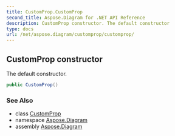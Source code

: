 ```yaml
---
title: CustomProp.CustomProp
second_title: Aspose.Diagram for .NET API Reference
description: CustomProp constructor. The default constructor
type: docs
url: /net/aspose.diagram/customprop/customprop/
---
```

## CustomProp constructor

The default constructor.

```csharp
public CustomProp()
```

### See Also

* class [CustomProp](../)
* namespace [Aspose.Diagram](../../customprop/)
* assembly [Aspose.Diagram](../../../)


